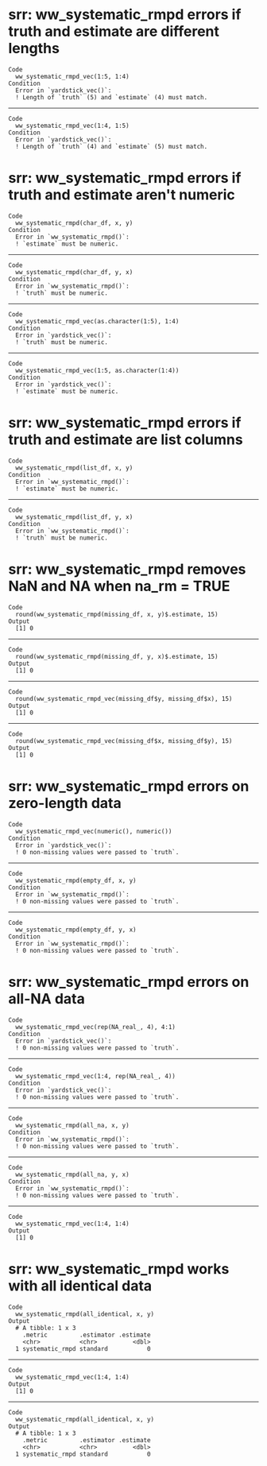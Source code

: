 # srr: ww_systematic_rmpd errors if truth and estimate are different lengths

    Code
      ww_systematic_rmpd_vec(1:5, 1:4)
    Condition
      Error in `yardstick_vec()`:
      ! Length of `truth` (5) and `estimate` (4) must match.

---

    Code
      ww_systematic_rmpd_vec(1:4, 1:5)
    Condition
      Error in `yardstick_vec()`:
      ! Length of `truth` (4) and `estimate` (5) must match.

# srr: ww_systematic_rmpd errors if truth and estimate aren't numeric

    Code
      ww_systematic_rmpd(char_df, x, y)
    Condition
      Error in `ww_systematic_rmpd()`:
      ! `estimate` must be numeric.

---

    Code
      ww_systematic_rmpd(char_df, y, x)
    Condition
      Error in `ww_systematic_rmpd()`:
      ! `truth` must be numeric.

---

    Code
      ww_systematic_rmpd_vec(as.character(1:5), 1:4)
    Condition
      Error in `yardstick_vec()`:
      ! `truth` must be numeric.

---

    Code
      ww_systematic_rmpd_vec(1:5, as.character(1:4))
    Condition
      Error in `yardstick_vec()`:
      ! `estimate` must be numeric.

# srr: ww_systematic_rmpd errors if truth and estimate are list columns

    Code
      ww_systematic_rmpd(list_df, x, y)
    Condition
      Error in `ww_systematic_rmpd()`:
      ! `estimate` must be numeric.

---

    Code
      ww_systematic_rmpd(list_df, y, x)
    Condition
      Error in `ww_systematic_rmpd()`:
      ! `truth` must be numeric.

# srr: ww_systematic_rmpd removes NaN and NA when na_rm = TRUE

    Code
      round(ww_systematic_rmpd(missing_df, x, y)$.estimate, 15)
    Output
      [1] 0

---

    Code
      round(ww_systematic_rmpd(missing_df, y, x)$.estimate, 15)
    Output
      [1] 0

---

    Code
      round(ww_systematic_rmpd_vec(missing_df$y, missing_df$x), 15)
    Output
      [1] 0

---

    Code
      round(ww_systematic_rmpd_vec(missing_df$x, missing_df$y), 15)
    Output
      [1] 0

# srr: ww_systematic_rmpd errors on zero-length data

    Code
      ww_systematic_rmpd_vec(numeric(), numeric())
    Condition
      Error in `yardstick_vec()`:
      ! 0 non-missing values were passed to `truth`.

---

    Code
      ww_systematic_rmpd(empty_df, x, y)
    Condition
      Error in `ww_systematic_rmpd()`:
      ! 0 non-missing values were passed to `truth`.

---

    Code
      ww_systematic_rmpd(empty_df, y, x)
    Condition
      Error in `ww_systematic_rmpd()`:
      ! 0 non-missing values were passed to `truth`.

# srr: ww_systematic_rmpd errors on all-NA data

    Code
      ww_systematic_rmpd_vec(rep(NA_real_, 4), 4:1)
    Condition
      Error in `yardstick_vec()`:
      ! 0 non-missing values were passed to `truth`.

---

    Code
      ww_systematic_rmpd_vec(1:4, rep(NA_real_, 4))
    Condition
      Error in `yardstick_vec()`:
      ! 0 non-missing values were passed to `truth`.

---

    Code
      ww_systematic_rmpd(all_na, x, y)
    Condition
      Error in `ww_systematic_rmpd()`:
      ! 0 non-missing values were passed to `truth`.

---

    Code
      ww_systematic_rmpd(all_na, y, x)
    Condition
      Error in `ww_systematic_rmpd()`:
      ! 0 non-missing values were passed to `truth`.

---

    Code
      ww_systematic_rmpd_vec(1:4, 1:4)
    Output
      [1] 0

# srr: ww_systematic_rmpd works with all identical data

    Code
      ww_systematic_rmpd(all_identical, x, y)
    Output
      # A tibble: 1 x 3
        .metric         .estimator .estimate
        <chr>           <chr>          <dbl>
      1 systematic_rmpd standard           0

---

    Code
      ww_systematic_rmpd_vec(1:4, 1:4)
    Output
      [1] 0

---

    Code
      ww_systematic_rmpd(all_identical, x, y)
    Output
      # A tibble: 1 x 3
        .metric         .estimator .estimate
        <chr>           <chr>          <dbl>
      1 systematic_rmpd standard           0

